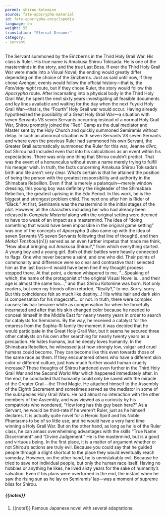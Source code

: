 ```yaml
---
parent: shirou-kotomine
source: fate-apocrypha-material
id: fate-apocrypha-encyclopedia
language: en
weight: 55
translation: "Eternal Dreamer"
category:
- servant
---
```


The Servant summoned by the Einzberns in the Third Holy Grail War. His class is Ruler. His true name is Amakusa Shirou Tokisada. He is one of the masterminds in the story, and the true Last Boss. If ever the Third Holy Grail War were made into a Visual Novel, the ending would greatly differ depending on the choice of the Einzberns. Just as said until now, if they chose Avenger, events would follow the official history—that is, the *Fate/stay night* route, but if they chose Ruler, the story would follow this *Apocrypha* route.
After incarnating into a physical body in the Third Holy Grail War, he spent the next sixty years investigating all feasible documents and ley lines available and waiting for the day when the next Fuyuki Holy Grail War—that is, the “Fourth” Holy Grail war would occur.
Having already hypothesized the possibility of a Great Holy Grail War—a situation with seven Servants VS seven Servants occurring instead of a normal Holy Grail War, Shirou promptly joined the “Red” Camp as the dual mediator and Master sent by the Holy Church and quickly summoned Semiramis without delay. In such an abnormal situation with seven Servants VS seven Servants and where even the previous Ruler had summoned his own Servant, the Greater Grail automatically summoned the Ruler for this war, Jeanne d’Arc, but Shirou had included even that into his calculations as an event within his expectations.
There was only one thing that Shirou couldn’t predict. That was the event of a homunculus without even a name merely trying to fulfill his meager wish.
In truth, the facts concerning Amakusa Shirou Tokisada’s birth and life aren’t very clear. What’s certain is that he attained the position of being the person with the greatest responsibility and authority in the Shimabara Rebellion. Even if that is merely a palanquin—merely window dressing, this young boy was definitely the ringleader of the Shimabara Rebellion, the greatest uprising in the Edo Period.
In this work, he is the biggest and strongest problem child. The next one after him is Rider of “Black.” At first, Semiramis was the mastermind in the initial stages of the plot. However, all the characters including her who had already been released in *Complete Material* along with the original setting were deemed to have too weak of an impact as a mastermind. The idea of “doing something that would have been impossible in the original game setting” was one of the concepts of *Apocrypha* (I also came up with the idea of seven Servants VS seven Servants following that line of thought), and then *Makai Tenshou*{{n1}} served as an even further impetus that made me think, “How about bringing out Amakusa Shirou?,” from which everything started.
A young boy and a young girl. Both of their battles were heavily connected to flags. One who never became a saint, and one who did. Their points of commonality and difference were so clear and contrastive that I selected him as the last boss—it would have been fine if my thought process stopped there.
At that point, a demon whispered to me, “…Speaking of which, the name of the protagonist of the original Visual Novel is… and their age is almost the same too…,” and thus Shirou Kotomine was born. Not only readers, but even my friends often retorted, “Really?,” to me. Sorry, sorry. But this coincidence felt so much like destiny…!
His white hair and dark skin is compensation for his magecraft… or not. In truth, there were complex causes; his hair became white as compensation for when he forcefully incarnated and after that his skin changed color because he needed to conceal himself in the Middle East for nearly twenty years in order to search for catalysts for Semiramis. By the way, he received a catalyst for the empress from the Sophia-Ri family the moment it was decided that he would participate in the Great Holy Grail War, but it seems he secured three other catalysts on his own after searching for nearly twenty years as a precaution.
He hates humans, but he deeply loves humanity. In the Shimabara Rebellion, he witnessed just how strongly low, vulgar and cruel humans could become. They can become like this even towards those of the same race as them. If they encountered others who have a different skin color or different culture, just how much further would human cruelty increase?
These thoughts of Shirou hardened even further in the Third Holy Grail War and the Second World War which happened immediately after. In the end, he concluded that humanity could only be saved with the miracle of the Greater Grail—the Third Magic. He attached himself to the Assembly of the Eighth Sacrament and sometimes served as the mediator in some of the subspecies Holy Grail Wars. He had almost no interaction with the other members of the Assembly, and was viewed as a curiosity by his compatriots who wondered, “How long has this guy been here?”
As a Servant, he would be third-rate if he weren’t Ruler, just as he himself declares. It is actually quite novel for a Heroic Spirit and his Noble Phantasms to be of so little use, and he would have a very hard time winning a Holy Grail War. But on the other hand, as long as he is of the Ruler class, he can amass overwhelming advantages with the skills “True Name Discernment” and “Divine Judgement.”
He is the mastermind, but is a good and virtuous being. In the first place, it is a matter of argument whether or not Shirou’s actions are truly evil. Because you could say that he guided people through a slight shortcut to the place they would eventually reach someday. However, on the other hand, he is unmistakably evil. Because he tried to save not individual people, but only the human race itself.
Having no hobbies or anything he likes, he lived sixty years for the sake of humanity’s salvation. Even if his plans were overturned in the end, the instant when he saw the rising sun as he lay on Semiramis’ lap—was a moment of supreme bliss for Shirou.

##### {{notes}}

1. {{note1}} Famous Japanese novel with several adaptations.
